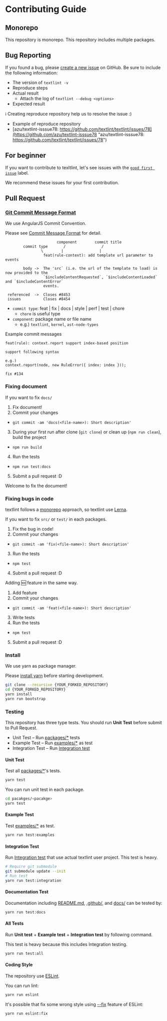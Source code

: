 # Contributing Guide

## Monorepo

This repository is monorepo.
This repository includes multiple packages.

## Bug Reporting

If you found a bug, please [create a new issue](https://github.com/textlint/textlint/issues/new) on GitHub. Be sure to include the following information:

- The version of `textlint -v`
- Reproduce steps
- Actual result
    - Attach the log of `textlint --debug <options>`
- Expected result

:information_source: Creating reproduce repository help us to resolve the issue :)

- Example of reproduce repository
- [azu/textlint-isssue78: https://github.com/textlint/textlint/issues/78](https://github.com/azu/textlint-isssue78 "azu/textlint-isssue78: https://github.com/textlint/textlint/issues/78")

## For beginner

If you want to contribute to texltlint, let's see issues with the [`good first issue`](https://github.com/textlint/textlint/issues?q=is%3Aissue+is%3Aopen+label%3A%22good+first+issue%22) label.

We recommend these issues for your first contribution.

## Pull Request

### [Git Commit Message Format](https://github.com/conventional-changelog/conventional-changelog/tree/master/packages/conventional-changelog-angular  "Commit Message Format")

We use AngularJS Commit Convention.

Please see [Commit Message Format](https://github.com/conventional-changelog/conventional-changelog/tree/master/packages/conventional-changelog-angular  "Commit Message Format") for detail.

```
                       component        commit title
        commit type       /                /      
                \        |                |
                 feat(rule-context): add template url parameter to events

        body ->  The 'src` (i.e. the url of the template to load) is now provided to the
                 `$includeContentRequested`, `$includeContentLoaded` and `$includeContentError`
                 events.

 referenced  ->  Closes #8453
 issues          Closes #8454
```

- `commit type`: feat | fix | docs | style | perf | test | chore
    - `chore` is useful type
- `component`: package name or file name
    - e.g.) `textlint`, `kernel`, `ast-node-types`
    
    
Example commit messages

```
feat(rule): context.report support index-based position

support following syntax

e.g.) 
context.report(node, new RuleError({ index: index }));

fix #134
```


### Fixing document

If you want to fix `docs/`

1. Fix document!
2. Commit your changes
  - `git commit -am 'docs(<file-name>): Short description'`
3. During your first run after clone (`git clone`) or clean up (`npm run clean`), build the project
  - `npm run build`
4. Run the tests
  - `npm run test:docs`
5. Submit a pull request :D

Welcome to fix the document!

### Fixing bugs in code

textlint follows a [monorepo](https://github.com/babel/babel/blob/master/doc/design/monorepo.md "monorepo") approach, so textlint use [Lerna](https://lernajs.io/ "Lerna").

If you want to fix `src/` or `test/` in each packages.

1. Fix the bug in code!
2. Commit your changes
  - `git commit -am 'fix(<file-name>): Short description'`
3. Run the tests
  - `npm test`
4. Submit a pull request :D

Adding :new: feature in the same way.

1. Add feature
2. Commit your changes
  - `git commit -am 'feat(<file-name>): Short description'`
3. Write tests
4. Run the tests
  - `npm test`
5. Submit a pull request :D

### Install

We use yarn as package manager.

Please [install yarn](https://yarnpkg.com/lang/en/docs/install/) before starting development.

```sh
git clone --recursive {YOUR_FORKED_REPOSITORY}
cd {YOUR_FORKED_REPOSITORY}
yarn install
yarn run bootstrap
```

### Testing

This repository has three type tests.
You should run **Unit Test** before submit to Pull Request.

- Unit Test – Run [packages/*](../packages/) tests
- Example Test – Run [examples/*](../examples/) as test
- Integration Test – Run [Integration test](../test/integration-test)

#### Unit Test

Test all [packages/*](../packages/)'s tests.

```sh
yarn test
```

You can run unit test in each package.

```sh
cd pacakges/<pacakge>
yarn test
```

#### Example Test

Test [examples/*](../examples/) as test.

```sh
yarn run test:examples
```

#### Integration Test

Run [Integration test](../test/integration-test) that use actual textlint user project.
This test is heavy.

```sh
# Require git submodule
git submodule update --init
# Run test
yarn run test:integration
```

#### Documentation Test

Documentation including [README.md](../README.md), [.github/](../.github/), and [docs/](../docs) can be tested by:

```sh
yarn run test:docs
```

#### All Tests

Run **Unit test** + **Example test** + **Integration test** by following command.

This test is heavy because this includes Integration testing.

```sh
yarn run test:all
```

#### Coding Style

The repository use [ESLint](https://eslint.org/ "ESLint").

You can run lint:

```sh
yarn run eslint
```

It's possible that fix some wrong style using [--fix](https://eslint.org/docs/user-guide/command-line-interface#--fix "--fix") feature of ESLint:

```
yarn run eslint:fix
```
